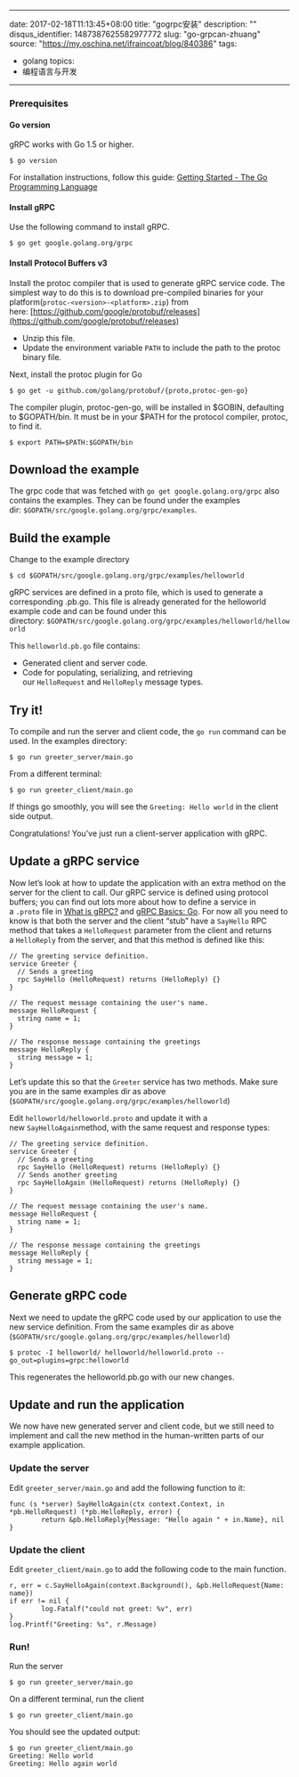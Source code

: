 
---
date: 2017-02-18T11:13:45+08:00
title: "gogrpc安装"
description: ""
disqus_identifier: 1487387625582977772
slug: "go-grpcan-zhuang"
source: "https://my.oschina.net/ifraincoat/blog/840386"
tags: 
- golang 
topics:
- 编程语言与开发
---

### Prerequisites

#### Go version

gRPC works with Go 1.5 or higher.

    $ go version

For installation instructions, follow this guide: [Getting Started - The
Go Programming Language](https://golang.org/doc/install)

#### Install gRPC

Use the following command to install gRPC.

    $ go get google.golang.org/grpc

#### Install Protocol Buffers v3

Install the protoc compiler that is used to generate gRPC service code.
The simplest way to do this is to download pre-compiled binaries for
your platform(`protoc-<version>-<platform>.zip`) from
here: [https://github.com/google/protobuf/releases](https://github.com/google/protobuf/releases)

-   Unzip this file.
-   Update the environment variable `PATH` to include the path to the
    protoc binary file.

Next, install the protoc plugin for Go

    $ go get -u github.com/golang/protobuf/{proto,protoc-gen-go}

The compiler plugin, protoc-gen-go, will be installed in \$GOBIN,
defaulting to \$GOPATH/bin. It must be in your \$PATH for the protocol
compiler, protoc, to find it.

    $ export PATH=$PATH:$GOPATH/bin

Download the example
--------------------

The grpc code that was fetched with `go get google.golang.org/grpc` also
contains the examples. They can be found under the examples
dir: `$GOPATH/src/google.golang.org/grpc/examples`.

Build the example
-----------------

Change to the example directory

    $ cd $GOPATH/src/google.golang.org/grpc/examples/helloworld

gRPC services are defined in a proto file, which is used to generate a
corresponding .pb.go. This file is already generated for the helloworld
example code and can be found under this
directory: `$GOPATH/src/google.golang.org/grpc/examples/helloworld/helloworld`

This `helloworld.pb.go` file contains:

-   Generated client and server code.
-   Code for populating, serializing, and retrieving
    our `HelloRequest` and `HelloReply` message types.

Try it!
-------

To compile and run the server and client code, the `go run` command can
be used. In the examples directory:

    $ go run greeter_server/main.go

From a different terminal:

    $ go run greeter_client/main.go

If things go smoothly, you will see the `Greeting: Hello world` in the
client side output.

Congratulations! You’ve just run a client-server application with gRPC.

Update a gRPC service
---------------------

Now let’s look at how to update the application with an extra method on
the server for the client to call. Our gRPC service is defined using
protocol buffers; you can find out lots more about how to define a
service in a `.proto` file in [What is
gRPC?](http://www.grpc.io/docs/) and [gRPC Basics:
Go](http://www.grpc.io/docs/tutorials/basic/go.html). For now all you
need to know is that both the server and the client “stub” have
a `SayHello` RPC method that takes a `HelloRequest` parameter from the
client and returns a `HelloReply` from the server, and that this method
is defined like this:

    // The greeting service definition.
    service Greeter {
      // Sends a greeting
      rpc SayHello (HelloRequest) returns (HelloReply) {}
    }

    // The request message containing the user's name.
    message HelloRequest {
      string name = 1;
    }

    // The response message containing the greetings
    message HelloReply {
      string message = 1;
    }

Let’s update this so that the `Greeter` service has two methods. Make
sure you are in the same examples dir as above
(`$GOPATH/src/google.golang.org/grpc/examples/helloworld`)

Edit `helloworld/helloworld.proto` and update it with a
new `SayHelloAgain`method, with the same request and response types:

    // The greeting service definition.
    service Greeter {
      // Sends a greeting
      rpc SayHello (HelloRequest) returns (HelloReply) {}
      // Sends another greeting
      rpc SayHelloAgain (HelloRequest) returns (HelloReply) {}
    }

    // The request message containing the user's name.
    message HelloRequest {
      string name = 1;
    }

    // The response message containing the greetings
    message HelloReply {
      string message = 1;
    }

Generate gRPC code
------------------

Next we need to update the gRPC code used by our application to use the
new service definition. From the same examples dir as above
(`$GOPATH/src/google.golang.org/grpc/examples/helloworld`)

    $ protoc -I helloworld/ helloworld/helloworld.proto --go_out=plugins=grpc:helloworld

This regenerates the helloworld.pb.go with our new changes.

Update and run the application
------------------------------

We now have new generated server and client code, but we still need to
implement and call the new method in the human-written parts of our
example application.

### Update the server

Edit `greeter_server/main.go` and add the following function to it:

    func (s *server) SayHelloAgain(ctx context.Context, in *pb.HelloRequest) (*pb.HelloReply, error) {
            return &pb.HelloReply{Message: "Hello again " + in.Name}, nil
    }

### Update the client

Edit `greeter_client/main.go` to add the following code to the main
function.

    r, err = c.SayHelloAgain(context.Background(), &pb.HelloRequest{Name: name})
    if err != nil {
            log.Fatalf("could not greet: %v", err)
    }
    log.Printf("Greeting: %s", r.Message)

### Run!

Run the server

    $ go run greeter_server/main.go

On a different terminal, run the client

    $ go run greeter_client/main.go

You should see the updated output:

    $ go run greeter_client/main.go
    Greeting: Hello world
    Greeting: Hello again world

